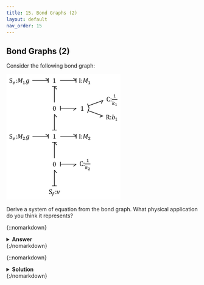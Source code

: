 ```yaml
---
title: 15. Bond Graphs (2)
layout: default
nav_order: 15
---
```


## Bond Graphs (2)
Consider the following bond graph:

<img src="../assets/images/bondgraphquartercar.png" width="300">

Derive a system of equation from the bond graph. What physical application do you think it represents?

{::nomarkdown}<details><summary><strong>Answer</strong></summary>{:/nomarkdown}

$m_1 \dot{v}_1 + k_1 (x_1+x_2) + b_1 (v_1+v_2) + m_1 g = 0$\
$m_2 \dot{v}_2 + k_1 (x_1+x_2) + b_1 (v_1+v_2) + m_2 g - k_2 (x_2 + x) = 0$\
v_1 = \dot{x_1}
v_2 = \dot{x_2}
v = \dot{x}

{::nomarkdown}</details>{:/nomarkdown}



{::nomarkdown}<details><summary><strong>Solution</strong></summary>{:/nomarkdown}

It appears to be a mechanical system, based on the $C$, $R$, $k$ and $mg$ variables. 

First we need to number the nodes:

<img src="../assets/images/bondgraphnumbered.png" width="300">

Then we start with the four junctions (*"constraint equations"*). Remember: 0-junctions represent *common effort*, while 1-junctiosn represent *common flow*:

$F_1 + F_2 + F_3 = 0$\
$v_1 = v_2 = v_3$\
$F_3 = F_4 = F_7$\
$v_3 + v_4 + v_7 = 0$\
$F_4 + F_5 + F_6 = 0$\
$v_4 = v_5 = v_6$\
$F_7 + F_8 + F_9 + F_{10} = 0$\
$v_7 = v_8 = v_9 = v_{10}$\
$F_{10} = F_{11} = F_{12}$\
$v_{10} + v_{11} + v_{12} = 0$

Then add one equation for each element (*"constitutive equations"*):

$\mathrm{S}_\mathrm{e}\mathrm{:}m_1 g \rightarrow F_1 = m_1 g$\
$\mathrm{I}\mathrm{:}m_1 \rightarrow  v_2 = \frac{1}{m_1} \int{F_2} dt$\
$\mathrm{C}\mathrm{:}\dfrac{1}{k_1} \rightarrow  F_5 = k_1 \int{v_5} dt$\
$\mathrm{R}\mathrm{:}\dfrac{1}{b_1} \rightarrow  F_6 = b_1 v_6$\
$\mathrm{S}_\mathrm{e}\mathrm{:}m_2 g \rightarrow F_8 = m_2 g$\
$\mathrm{I}\mathrm{:}m_2 \rightarrow  v_9 = \frac{1}{m_2} \int{F_9} dt$\
$\mathrm{C}\mathrm{:}\dfrac{1}{k_2} \rightarrow  F_{11} = k_2 \int{v_{11}} dt$\
$\mathrm{S}_\mathrm{f}\mathrm{:}v \rightarrow v_{12} = v$

We can finally simplify the system by eliminating redundant varibles. We also rewrite integrals into derivatives and introduce position variables.

$m_1 \dot{v}_1 + k_1 (x_1+x_2) + b_1 (v_1+v_2) + m_1 g = 0$\
$m_2 \dot{v}_2 + k_1 (x_1+x_2) + b_1 (v_1+v_2) + m_2 g - k_2 (x_2 + x) = 0$\
$v_1 = \dot{x_1}$\
$v_2 = \dot{x_2}$\
$v = \dot{x}$

This is a vertial two-mass system with a prescribed motion in one end - most likely a *quarter-car model*, representing the suspension on one wheel of a car.

{::nomarkdown}</details>{:/nomarkdown}
